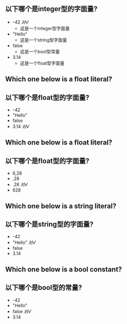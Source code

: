 ## 以下哪个是integer型的字面量?
* -42 *对√*
    * 这是一个integer型字面量
* "Hello"
    * 这是一个string型字面量
* false
    * 这是一个bool型常量
* 3.14
    * 这是一个float型字面量

## Which one below is a float literal?
## 以下哪个是float型的字面量?
* -42
* "Hello"
* false
* 3.14 *对√*

## Which one below is a float literal?
## 以下哪个是float型的字面量?
* 6,28
* ,28
* .28 *对√*
* 628

## Which one below is a string literal?
## 以下哪个是string型的字面量?
* -42
* "Hello" *对√*
* false
* 3.14

## Which one below is a bool constant?
## 以下哪个是bool型的常量?
* -42
* "Hello"
* false *对√*
* 3.14
